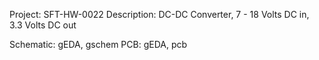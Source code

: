 Project: SFT-HW-0022
Description: DC-DC Converter, 7 - 18 Volts DC in, 3.3 Volts DC out

Schematic: gEDA, gschem
PCB: gEDA, pcb

